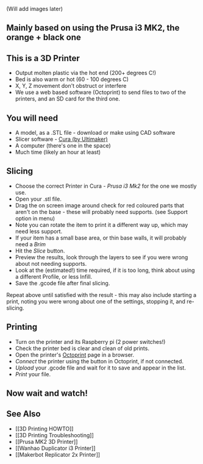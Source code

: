 (Will add images later)

## Mainly based on using the Prusa i3 MK2, the orange + black one

## This is a 3D Printer

* Output molten plastic via the hot end (200+ degrees C!)
* Bed is also warm or hot (60 - 100 degrees C)
* X, Y, Z movement don't obstruct or interfere
* We use a web based software (Octoprint) to send files to two of the printers, and an SD card for the third one.

## You will need

* A model, as a .STL file - download or make using CAD software
* Slicer software - [Cura (by Ultimaker)](https://ultimaker.com/en/products/ultimaker-cura-software)
* A computer (there's one in the space)
* Much time (likely an hour at least)

## Slicing

* Choose the correct Printer in Cura - *Prusa i3 Mk2* for the one we mostly use.
* Open your .stl file.
* Drag the on screen image around check for red coloured parts that aren't on the base - these will probably need supports. (see Support option in menu)
* Note you can rotate the item to print it a different way up, which may need less support.
* If your item has a small base area, or thin base walls, it will probably need a *Brim*
* Hit the *Slice* button.
* Preview the results, look through the layers to see if you were wrong about not needing supports.
* Look at the (estimated!) time required, if it is too long, think about using a different Profile, or less Infill.
* Save the .gcode file after final slicing.

Repeat above until satisfied with the result - this may also include starting a print, noting you were wrong about one of the settings, stopping it, and re-slicing.

## Printing

* Turn on the printer and its Raspberry pi (2 power switches!)
* Check the printer bed is clear and clean of old prints.
* Open the printer's [Octoprint](http://192.168.1.11) page in a browser.
* *Connect* the printer using the button in Octoprint, if not connected.
* *Upload* your .gcode file and wait for it to save and appear in the list.
* *Print* your file.

## Now wait and watch!

## See Also

* [[3D Printing HOWTO]]
* [[3D Printing Troubleshooting]]
* [[Prusa MK2 3D Printer]]
* [[Wanhao Duplicator i3 Printer]]
* [[Makerbot Replicator 2x Printer]]
